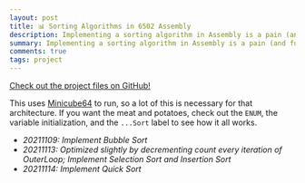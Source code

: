 ```yaml
---
layout: post
title: 📊 Sorting Algorithms in 6502 Assembly
description: Implementing a sorting algorithm in Assembly is a pain (and fun), and now I KNOW what they do.
summary: Implementing a sorting algorithm in Assembly is a pain (and fun), and now I KNOW what they do.
comments: true
tags: project
---
```


[Check out the project files on GitHub!](https://github.com/milofultz/sorting-in-6502)

This uses [Minicube64][] to run, so a lot of this is necessary for that architecture. If you want the meat and potatoes, check out the `ENUM`, the variable initialization, and the `...Sort` label to see how it all works.

- _20211109: Implement Bubble Sort_
- _20211113: Optimized slightly by decrementing count every iteration of OuterLoop; Implement Selection Sort and Insertion Sort_
- _20211114: Implement Quick Sort_

[Minicube64]: https://github.com/aeriform-io/minicube64/
